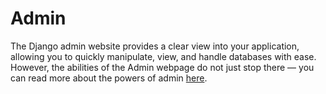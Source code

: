 # Admin

The Django admin website provides a clear view into your application, allowing you to quickly manipulate, view, and handle databases with ease. However, the abilities of the Admin webpage do not just stop there — you can read more about the powers of admin [here](https://docs.djangoproject.com/en/4.1/ref/contrib/admin/).